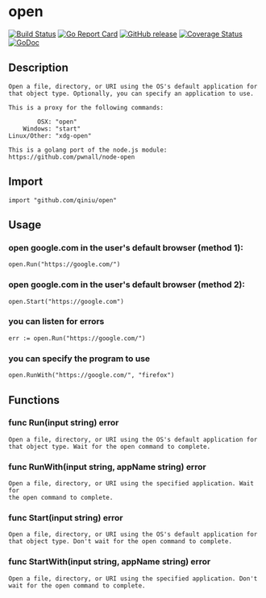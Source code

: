 # open
[![Build Status](https://github.com/qiniu/open/actions/workflows/go.yml/badge.svg)](https://github.com/qiniu/open/actions/workflows/go.yml)
[![Go Report Card](https://goreportcard.com/badge/github.com/qiniu/open)](https://goreportcard.com/report/github.com/qiniu/open)
[![GitHub release](https://img.shields.io/github/v/tag/qiniu/open.svg?label=release)](https://github.com/qiniu/open/releases)
[![Coverage Status](https://codecov.io/gh/qiniu/open/branch/main/graph/badge.svg)](https://codecov.io/gh/qiniu/open)
[![GoDoc](https://pkg.go.dev/badge/github.com/qiniu/open.svg)](https://pkg.go.dev/mod/github.com/qiniu/open)

## Description ##

    Open a file, directory, or URI using the OS's default application for
    that object type. Optionally, you can specify an application to use.

    This is a proxy for the following commands:

	        OSX: "open"
	    Windows: "start"
	Linux/Other: "xdg-open"

    This is a golang port of the node.js module:
    https://github.com/pwnall/node-open

## Import ##

    import "github.com/qiniu/open"

## Usage ##

### open google.com in the user's default browser (method 1):

	open.Run("https://google.com/")
	
### open google.com in the user's default browser (method 2):

	open.Start("https://google.com")

### you can listen for errors

	err := open.Run("https://google.com/")
	
### you can specify the program to use

	open.RunWith("https://google.com/", "firefox")	


## Functions ##

### func Run(input string) error

    Open a file, directory, or URI using the OS's default application for
    that object type. Wait for the open command to complete.

### func RunWith(input string, appName string) error

    Open a file, directory, or URI using the specified application. Wait for
    the open command to complete.

### func Start(input string) error

    Open a file, directory, or URI using the OS's default application for
    that object type. Don't wait for the open command to complete.

### func StartWith(input string, appName string) error

    Open a file, directory, or URI using the specified application. Don't
    wait for the open command to complete.
